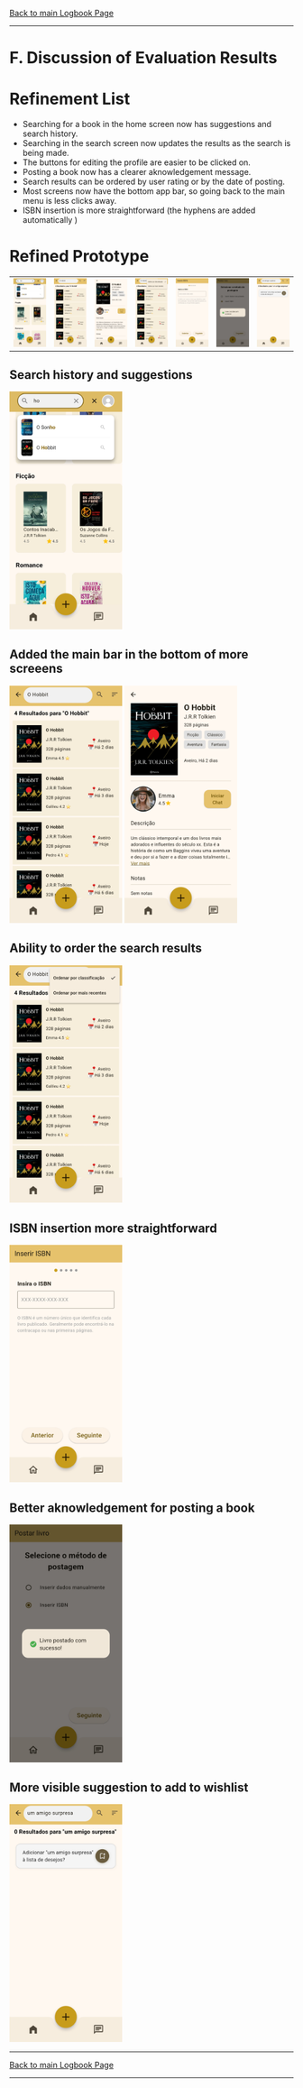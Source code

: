[Back to main Logbook Page](../hci_logbook.md)

---

# F. Discussion of Evaluation Results


# Refinement List

- Searching for a book in the home screen now has suggestions and search history.
- Searching in the search screen now updates the results as the search is being made.
- The buttons for editing the profile are easier to be clicked on.
- Posting a book now has a clearer aknowledgement message.
- Search results can be ordered by user rating or by the date of posting.
- Most screens now have the bottom app bar, so going back to the main menu is less clicks away.
- ISBN insertion is more straightforward (the hyphens are added automatically )

# Refined Prototype
<table>
    <tr>
        <td>
            <img src="images/03.jpg" width="200">
        </td>
        <td>
            <img src="images/04.jpg" width="200">
        </td>
        <td>
            <img src="images/05.jpg" width="200">
        </td>
        <td>
            <img src="images/06.jpg" width="200">
        </td>
        <td>
            <img src="images/09.jpg" width="200">
        </td>
        <td>
            <img src="images/16.jpg" width="200">
        </td>
        <td>
            <img src="images/17.jpg" width="200">
        </td>
    </tr>
</table>

## Search history and suggestions
<img src="images/03.jpg" width="200">

## Added the main bar in the bottom of more screeens
<img src="images/04.jpg" width="200">
<img src="images/05.jpg" width="200">

## Ability to order the search results
<img src="images/06.jpg" width="200">

## ISBN insertion more straightforward
<img src="images/09.jpg" width="200">

## Better aknowledgement for posting a book
<img src="images/16.jpg" width="200">

## More visible suggestion to add to wishlist
<img src="images/17.jpg" width="200">

---
[Back to main Logbook Page](../hci_logbook.md)

---